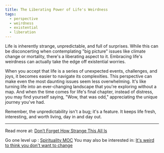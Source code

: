 ```yaml
---
title: The Liberating Power of Life's Weirdness
tags:
  - perspective
  - weirdness
  - existential
  - liberation
---
```


Life is inherently strange, unpredictable, and full of surprises. While this can be disconcerting when contemplating "big picture" issues like climate change or mortality, there's a liberating aspect to it. Embracing life's weirdness can actually take the edge off existential worries.

When you accept that life is a series of unexpected events, challenges, and joys, it becomes easier to navigate its complexities. This perspective can make even the most daunting issues seem less overwhelming. It's like turning life into an ever-changing landscape that you're exploring without a map. And when the time comes for life's final chapter, instead of distress, you may find yourself saying, "Wow, that was odd," appreciating the unique journey you've had.

Remember, the unpredictability isn't a bug; it's a feature. It keeps life fresh, interesting, and worth living, day in and day out.

----

Read more at: [Don’t Forget How Strange This All Is](https://raptitude.com/2015/09/how-strange/)

Go one level up : [Spirituality MOC](Maps/Spirituality%20MOC.md)
You may also be interested in: [It's weird to think you don't want to change](Notes/It's%20weird%20to%20think%20you%20don't%20want%20to%20change.md)
